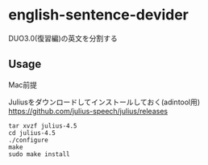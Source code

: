 # english-sentence-devider
DUO3.0(復習編)の英文を分割する

## Usage
Mac前提

Juliusをダウンロードしてインストールしておく(adintool用)
https://github.com/julius-speech/julius/releases
```
tar xvzf julius-4.5
cd julius-4.5
./configure
make
sudo make install
```
